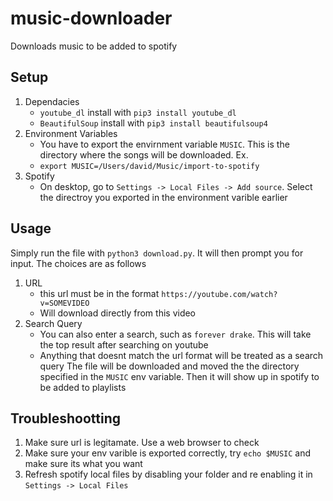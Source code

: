 # music-downloader
Downloads music to be added to spotify


## Setup
1. Dependacies
    - `youtube_dl` install with `pip3 install youtube_dl`
    - `BeautifulSoup` install with `pip3 install beautifulsoup4`
2. Environment Variables
    - You have to export the envirnment variable `MUSIC`. This is the directory where the songs will be downloaded. Ex.
    - `export MUSIC=/Users/david/Music/import-to-spotify`
3. Spotify
    - On desktop, go to `Settings -> Local Files -> Add source`. Select the directroy you exported in the environment varible earlier

## Usage
Simply run the file with `python3 download.py`. It will then prompt you for input. The choices are as follows
1. URL
    - this url must be in the format `https://youtube.com/watch?v=SOMEVIDEO`
    - Will download directly from this video
2. Search Query
    - You can also enter a search, such as `forever drake`. This will take the top result after searching on youtube
    - Anything that doesnt match the url format will be treated as a search query
The file will be downloaded and moved the the directory specified in the `MUSIC` env variable. Then it will show up in spotify to be added to playlists

## Troubleshootting
1. Make sure url is legitamate. Use a web browser to check
2. Make sure your env varible is exported correctly, try `echo $MUSIC` and make sure its what you want
3. Refresh spotify local files by disabling your folder and re enabling it in `Settings -> Local Files`



